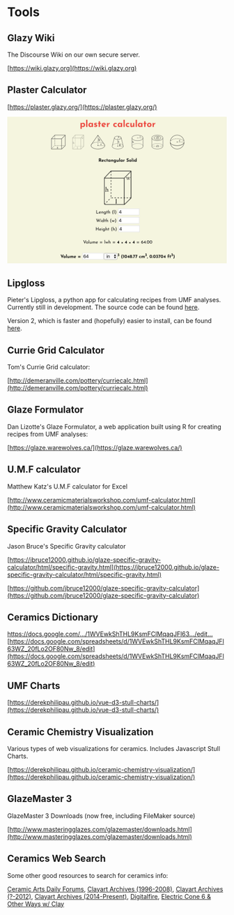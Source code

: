 # Tools

## Glazy Wiki

The Discourse Wiki on our own secure server.

[https://wiki.glazy.org](https://wiki.glazy.org)

## Plaster Calculator

[https://plaster.glazy.org/](https://plaster.glazy.org/)

![Plaster Calculator](./img/plaster.png)

## Lipgloss

Pieter's Lipgloss, a python app for calculating recipes from UMF analyses. Currently still in development. The source code can be found [here](https://github.com/PieterMostert/Lipgloss).

Version 2, which is faster and (hopefully) easier to install, can be found [here](https://github.com/PieterMostert/LIPGLOSS2).

## Currie Grid Calculator

Tom's Currie Grid calculator:

[http://demeranville.com/pottery/curriecalc.html](http://demeranville.com/pottery/curriecalc.html)

## Glaze Formulator

Dan Lizotte's Glaze Formulator, a web application built using R for creating recipes from UMF analyses:

[https://glaze.warewolves.ca/](https://glaze.warewolves.ca/)

## U.M.F calculator

Matthew Katz's U.M.F calculator for Excel

[http://www.ceramicmaterialsworkshop.com/umf-calculator.html](http://www.ceramicmaterialsworkshop.com/umf-calculator.html)

## Specific Gravity Calculator

Jason Bruce's Specific Gravity calculator

[https://jbruce12000.github.io/glaze-specific-gravity-calculator/html/specific-gravity.html](https://jbruce12000.github.io/glaze-specific-gravity-calculator/html/specific-gravity.html)

[https://github.com/jbruce12000/glaze-specific-gravity-calculator](https://github.com/jbruce12000/glaze-specific-gravity-calculator)

## Ceramics Dictionary

https://docs.google.com/…/1WVEwkShTHL9KsmFClMqaqJFl63…/edit…
[https://docs.google.com/spreadsheets/d/1WVEwkShTHL9KsmFClMqaqJFl63WZ_20fLo2OF80Nw_8/edit](https://docs.google.com/spreadsheets/d/1WVEwkShTHL9KsmFClMqaqJFl63WZ_20fLo2OF80Nw_8/edit)

## UMF Charts

[https://derekphilipau.github.io/vue-d3-stull-charts/](https://derekphilipau.github.io/vue-d3-stull-charts/)

## Ceramic Chemistry Visualization

Various types of web visualizations for ceramics. Includes Javascript Stull Charts.

[https://derekphilipau.github.io/ceramic-chemistry-visualization/](https://derekphilipau.github.io/ceramic-chemistry-visualization/)

## GlazeMaster 3

GlazeMaster 3 Downloads (now free, including FileMaker source)

[http://www.masteringglazes.com/glazemaster/downloads.html](http://www.masteringglazes.com/glazemaster/downloads.html)

## Ceramics Web Search

Some other good resources to search for ceramics info:

<a href="http://community.ceramicartsdaily.org">Ceramic Arts Daily Forums</a>,
<a href="http://archives.clayartarchives.com/">Clayart Archives (1996-2008)</a>,
<a href="http://potters.org">Clayart Archives (?-2012)</a>,
<a href="https://lists.clayartworld.com/pipermail/clayart/">Clayart Archives (2014-Present)</a>,
<a href="http://digitalfire.com">Digitalfire</a>,
<a href="http://cone6pots.ning.com/">Electric Cone 6 & Other Ways w/ Clay</a>
